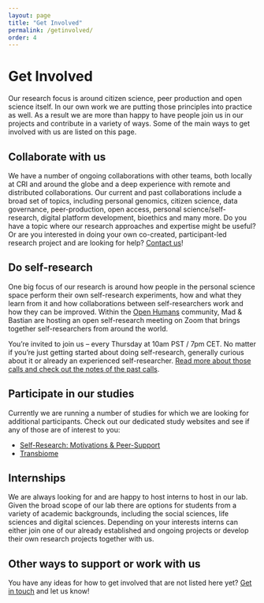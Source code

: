 ```yaml
---
layout: page
title: "Get Involved"
permalink: /getinvolved/
order: 4
---
```


# Get Involved
Our research focus is around citizen science, peer production and open science itself. In our own work we are putting those principles into practice as well. As a result we are more than happy to have people join us in our projects and contribute in a variety of ways. Some of the main ways to get involved with us are listed on this page.

## Collaborate with us
We have a number of ongoing collaborations with other teams, both locally at CRI and around the globe and a deep experience with remote and distributed collaborations. Our current and past collaborations include a broad set of topics, including personal genomics, citizen science, data governance, peer-production, open access, personal science/self-research, digital platform development, bioethics and many more. Do you have a topic where our research approaches and expertise might be useful? Or are you interested in doing your own co-created, participant-led research project and are looking for help? [Contact us]('contact')!

## Do self-research
One big focus of our research is around how people in the personal science space perform their own self-research experiments, how and what they learn from it and how collaborations between self-researchers work and how they can be improved. Within the [Open Humans](https://www.openhumans.org/) community, Mad & Bastian are hosting an open self-research meeting on Zoom that brings together self-researchers from around the world.

You’re invited to join us – every Thursday at 10am PST / 7pm CET. No matter if you’re just getting started about doing self-research, generally curious about it or already an experienced self-researcher. [Read more about those calls and check out the notes of the past calls](https://docs.google.com/document/d/1sgXVMU84N6C780ngQk3aFzek656GlEQOAamlLnQjBSQ/edit).

## Participate in our studies
Currently we are running a number of studies for which we are looking for additional participants. Check out our dedicated study websites and see if any of those are of interest to you:
- [Self-Research: Motivations & Peer-Support](https://peerproducedresearch.github.io/Keating-Memorial-research/)
- [Transbiome](https://www.transbiome.org)

## Internships
We are always looking for and are happy to host interns to host in our lab. Given the broad scope of our lab there are options for students from a variety of academic backgrounds, including the social sciences, life sciences and digital sciences. Depending on your interests interns can either join one of our already established and ongoing projects or develop their own research projects together with us.

## Other ways to support or work with us
You have any ideas for how to get involved that are not listed here yet? <a href="/contact">Get in touch</a> and let us know!
